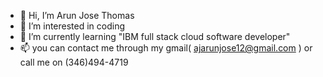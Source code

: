 - 👋 Hi, I’m Arun Jose Thomas
- 👀 I’m interested in coding
- 🌱 I’m currently learning "IBM full stack cloud software developer"
- 📫 you can contact me through my gmail( ajarunjose12@gmail.com ) or call me on (346)494-4719

<!---
ajarunjose12/ajarunjose12 is a ✨ special ✨ repository because its `README.md` (this file) appears on your GitHub profile.
You can click the Preview link to take a look at your changes.
--->
